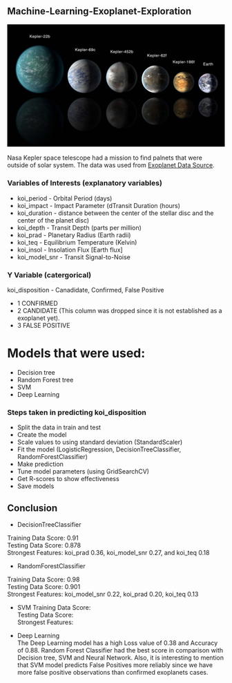 ## Machine-Learning-Exoplanet-Exploration

![exoplanets](Images/exoplanets.jpg)

Nasa Kepler space telescope had a mission to find palnets that were outside of solar system. The data was used from [Exoplanet Data Source](https://www.kaggle.com/nasa/kepler-exoplanet-search-results).

### Variables of Interests (explanatory variables)
* koi_period - Orbital Period (days)
* koi_impact - Impact Parameter (dTransit Duration (hours)
* koi_duration - distance between the center of the stellar disc and the center of the planet disc)
* koi_depth - Transit Depth (parts per million)
* koi_prad - Planetary Radius (Earth radii)
* koi_teq - Equilibrium Temperature (Kelvin)
* koi_insol - Insolation Flux [Earth flux]
* koi_model_snr - Transit Signal-to-Noise

### Y Variable (catergorical)
koi_disposition - Canadidate, Confirmed, False Positive
* 1 CONFIRMED
* 2 CANDIDATE (This column was dropped since it is not established as a exoplanet yet).
* 3 FALSE POSITIVE

# Models that were used:
 * Decision tree
 * Random Forest tree
 * SVM
 * Deep Learning
 
 ### Steps taken in predicting koi_disposition

 * Split the data in train and test
 * Create the model
 * Scale values to using standard deviation (StandardScaler)
 * Fit the model (LogisticRegression, DecisionTreeClassifier, RandomForestClassifier)
 * Make prediction
 * Tune model parameters (using GridSearchCV)
 * Get R-scores to show effectiveness
 * Save models

## Conclusion

* DecisionTreeClassifier

Training Data Score: 0.91  
Testing Data Score: 0.878  
Strongest Features: koi_prad 0.36, koi_model_snr 0.27, and koi_teq 0.18  

* RandomForestClassifier

Training Data Score: 0.98   
Testing Data Score: 0.901  
Strongest Features: koi_model_snr 0.22, koi_prad 0.20, koi_teq 0.13  

* SVM 
Training Data Score:   
Testing Data Score:   
Strongest Features:   

* Deep Learning  
The Deep Learning model has a high Loss value of 0.38 and Accuracy of 0.88. Random Forest Classifier had the best score in comparison with Decision tree, SVM and Neural Network. Also, it is interesting to mention that SVM model predicts False Positives more reliably since we have more false positive observations than confirmed exoplanets cases.  

